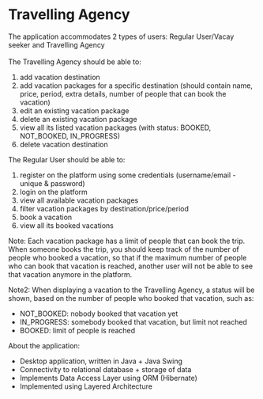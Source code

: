 # Travelling Agency

The application accommodates 2 types of users: Regular User/Vacay seeker and Travelling Agency </br> </br> 
The Travelling Agency should be able to:
1. add vacation destination
2. add vacation packages for a specific destination (should contain name, price, period, extra details, number
of people that can book the vacation)
3. edit an existing vacation package
4. delete an existing vacation package
5. view all its listed vacation packages (with status: BOOKED, NOT_BOOKED,
IN_PROGRESS)
6. delete vacation destination </br> 

The Regular User should be able to:
1. register on the platform using some credentials (username/email - unique &
password)
2. login on the platform
3. view all available vacation packages
4. filter vacation packages by destination/price/period
5. book a vacation
6. view all its booked vacations </br> 

Note: Each vacation package has a limit of people that can book the trip. When
someone books the trip, you should keep track of the number of people who booked
a vacation, so that if the maximum number of people who can book that vacation is
reached, another user will not be able to see that vacation anymore in the platform. </br> 

Note2: When displaying a vacation to the Travelling Agency, a status will be shown,
based on the number of people who booked that vacation, such as:
* NOT_BOOKED: nobody booked that vacation yet
* IN_PROGRESS: somebody booked that vacation, but limit not reached
* BOOKED: limit of people is reached

About the application:
* Desktop application, written in Java + Java Swing
* Connectivity to relational database + storage of data
* Implements Data Access Layer using ORM (Hibernate)
* Implemented using Layered Architecture

